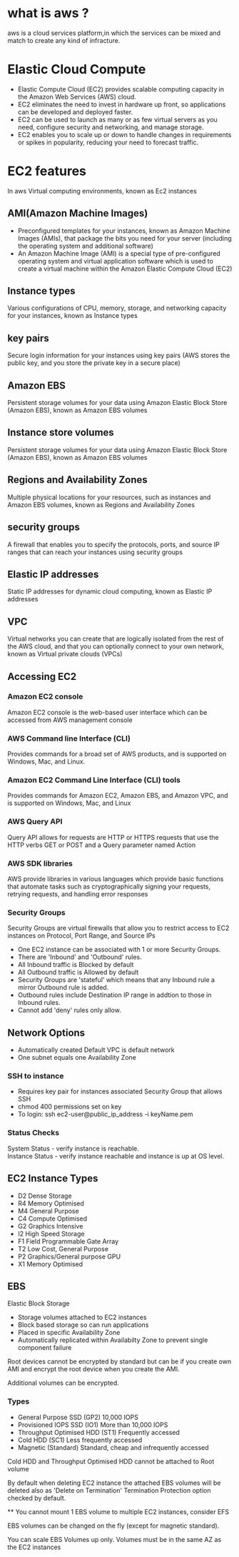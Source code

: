 # what is aws ?

aws is a cloud services platform,in which the services can be mixed and match to create any kind of infracture.

# Elastic Cloud Compute

* Elastic Compute Cloud (EC2) provides scalable computing capacity in the Amazon Web Services (AWS) cloud.
* EC2 eliminates the need to invest in hardware up front, so applications can be developed and deployed faster.
* EC2 can be used to launch as many or as few virtual servers as you need, configure security and networking, and manage storage.
* EC2 enables you to scale up or down to handle changes in requirements or spikes in popularity, reducing your need to forecast traffic.

# EC2 features
In aws Virtual computing environments, known as Ec2 instances

## AMI(Amazon Machine Images)
* Preconfigured templates for your instances, known as Amazon Machine Images (AMIs), that package the bits you need for your server (including the operating system and additional software)
* An Amazon Machine Image (AMI) is a special type of pre-configured operating system and virtual application software which is used to
create a virtual machine within the
Amazon Elastic Compute Cloud (EC2)

## Instance types
Various configurations of CPU, memory, storage, and networking capacity for your instances, known as Instance types

## key pairs
Secure login information for your instances using key pairs (AWS stores the public key, and you store the private key in a secure place)

## Amazon EBS
Persistent storage volumes for your data using Amazon Elastic Block Store (Amazon EBS), known as Amazon EBS volumes

## Instance store volumes
Persistent storage volumes for your data using Amazon Elastic Block Store (Amazon EBS), known as Amazon EBS volumes

## Regions and Availability Zones
Multiple physical locations for your resources, such as instances and Amazon EBS volumes, known as Regions and Availability Zones

## security groups
A firewall that enables you to specify the protocols, ports, and source IP ranges that can reach your instances using security groups

## Elastic IP addresses
Static IP addresses for dynamic cloud computing, known as Elastic IP addresses

## VPC
Virtual networks you can create that are logically isolated from the rest of the AWS cloud, and that you can optionally connect to your own network, known as Virtual private clouds (VPCs)

## Accessing EC2
### Amazon EC2 console
Amazon EC2 console is the web-based user interface which can be accessed from AWS management console
### AWS Command line Interface (CLI)
Provides commands for a broad set of AWS products, and is supported on Windows, Mac, and Linux.
### Amazon EC2 Command Line Interface (CLI) tools
Provides commands for Amazon EC2, Amazon EBS, and Amazon VPC, and is supported on Windows, Mac, and Linux
### AWS Query API
Query API allows for requests are HTTP or HTTPS requests that use the HTTP verbs GET or POST and a Query parameter named Action
### AWS SDK libraries
AWS provide libraries in various languages which provide basic functions that automate tasks such as cryptographically signing your requests, retrying requests, and handling error responses

### Security Groups
 
Security Groups are virtual firewalls that allow you to restrict access to EC2 instances on Protocol, Port Range, and Source IPs  
 
- One EC2 instance can be associated with 1 or more Security Groups.  
- There are 'Inbound' and 'Outbound' rules.  
- All Inbound traffic is Blocked by default
- All Outbound traffic is Allowed by default
- Security Groups are 'stateful' which means that any Inbound rule a mirror Outbound rule is added.  
- Outbound rules include Destination IP range in addtion to those in Inbound rules.  
- Cannot add 'deny' rules only allow.  
## Network Options 
 
- Automatically created Default VPC is default network
- One subnet equals one Availability Zone  
 ### SSH to instance
 
- Requires key pair for instances associated Security Group that allows SSH
- chmod 400 permissions set on key
- To login: ssh ec2-user@public_ip_address -i keyName.pem
 ### Status Checks
 
System Status - verify instance is reachable.  
Instance Status - verify instance reachable and instance is up at OS level. 
## EC2 Instance Types
 
   * D2 Dense Storage
   * R4 Memory Optimised
   * M4 General Purpose
   * C4 Compute Optimised
   * G2 Graphics Intensive
   * I2 High Speed Storage
   * F1 Field Programmable Gate Array
   * T2 Low Cost, General Purpose
   * P2 Graphics/General purpose GPU
   * X1 Memory Optimised 

## EBS
 
Elastic Block Storage  
 
- Storage volumes attached to EC2 instances
- Block based storage so can run applications
- Placed in specific Availability Zone
- Automatically replicated within Availabilty Zone to prevent single component failure
 
Root devices cannot be encrypted by standard but can be if you create own AMI and encrypt the root device when you create the AMI.  
 
Additional volumes can be encrypted.  
 
### Types
 
- General Purpose SSD (GP2)  10,000 IOPS
- Provisioned IOPS SSD (IO1) More than 10,000 IOPS
- Throughput Optimised HDD (ST1) Frequently accessed
- Cold HDD (SC1) Less frequently accessed
- Magnetic (Standard) Standard, cheap and infrequently accessed
 
Cold HDD and Throughput Optimised HDD cannot be attached to Root volume  
 
By default when deleting EC2 instance the attached EBS volumes will be deleted also as 'Delete on Termination' Termination Protection option checked by default.  
 
** You cannot mount 1 EBS volume to multiple EC2 instances, consider EFS  
 
EBS volumes can be changed on the fly (except for magnetic standard).  
 
You can scale EBS Volumes up only.
Volumes must be in the same AZ as the EC2 instances
 

 



